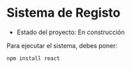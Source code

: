 <h1> Sistema de Registo </h1>

- Estado del proyecto: En construcción

Para ejecutar el sistema, debes poner:

```npm install react```   
